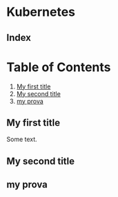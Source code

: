 # Kubernetes


## Index

# Table of Contents

1. [My first title](#my-first-title)
2. [My second title](#my-second-title)
3. [my prova](#my-prova)
## My first title
Some text.
## My second title

## my prova
